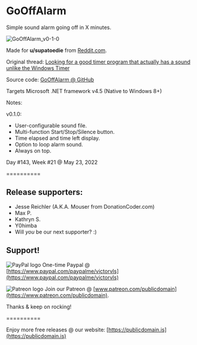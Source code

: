 # GoOffAlarm

Simple sound alarm going off in X minutes.

![GoOffAlarm_v0-1-0](https://user-images.githubusercontent.com/54631779/169747671-23280fbc-51fb-4299-973a-6cea0997eedc.png)

Made for **u/supatoedie** from [Reddit.com](https://www.reddit.com).

Original thread: [Looking for a good timer program that actually has a sound unlike the Windows Timer](https://www.reddit.com/r/software/comments/uqfsmv/looking_for_a_good_timer_program_that_actually/)

Source code: [GoOffAlarm @ GitHub](https://github.com/publicdomain/go-off-alarm)

Targets Microsoft .NET framework v4.5 (Native to Windows 8+)

Notes:

v0.1.0:

- User-configurable sound file.
- Multi-function Start/Stop/Silence button.
- Time elapsed and time left display.
- Option to loop alarm sound.
- Always on top.

Day #143, Week #21 @ May 23, 2022

==========

## Release supporters:

* Jesse Reichler (A.K.A. Mouser from DonationCoder.com)
* Max P.
* Kathryn S.
* Y0himba
* Will *you* be our next supporter? :)

## Support!

![PayPal logo](https://i.imgur.com/CSaPEFY.png) One-time Paypal @ [https://www.paypal.com/paypalme/victorvls](https://www.paypal.com/paypalme/victorvls)

![Patreon logo](https://i.imgur.com/LKBj3ih.png) Join our Patreon @ [www.patreon.com/publicdomain](https://www.patreon.com/publicdomain).

Thanks & keep on rocking!

==========

Enjoy more free releases @ our website: [https://publicdomain.is](https://publicdomain.is)
